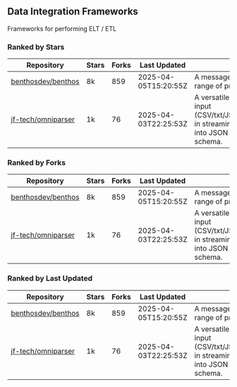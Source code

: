## Data Integration Frameworks

Frameworks for performing ELT / ETL

### Ranked by Stars

| Repository | Stars | Forks | Last Updated | Description | 
|------------|-------|-------|--------------|-------------|
| [benthosdev/benthos](https://github.com/benthosdev/benthos) | 8k | 859 | 2025-04-05T15:20:55Z |  A message streaming bridge between a range of protocols. |
| [jf-tech/omniparser](https://github.com/jf-tech/omniparser) | 1k | 76 | 2025-04-03T22:25:53Z |  A versatile ETL library that parses text input (CSV/txt/JSON/XML/EDI/X12/EDIFACT/etc) in streaming fashion and transforms data into JSON output using data-driven schema. |

### Ranked by Forks

| Repository | Stars | Forks | Last Updated | Description | 
|------------|-------|-------|--------------|-------------|
| [benthosdev/benthos](https://github.com/benthosdev/benthos) | 8k | 859 | 2025-04-05T15:20:55Z |  A message streaming bridge between a range of protocols. |
| [jf-tech/omniparser](https://github.com/jf-tech/omniparser) | 1k | 76 | 2025-04-03T22:25:53Z |  A versatile ETL library that parses text input (CSV/txt/JSON/XML/EDI/X12/EDIFACT/etc) in streaming fashion and transforms data into JSON output using data-driven schema. |

### Ranked by Last Updated

| Repository | Stars | Forks | Last Updated | Description | 
|------------|-------|-------|--------------|-------------|
| [benthosdev/benthos](https://github.com/benthosdev/benthos) | 8k | 859 | 2025-04-05T15:20:55Z |  A message streaming bridge between a range of protocols. |
| [jf-tech/omniparser](https://github.com/jf-tech/omniparser) | 1k | 76 | 2025-04-03T22:25:53Z |  A versatile ETL library that parses text input (CSV/txt/JSON/XML/EDI/X12/EDIFACT/etc) in streaming fashion and transforms data into JSON output using data-driven schema. |

